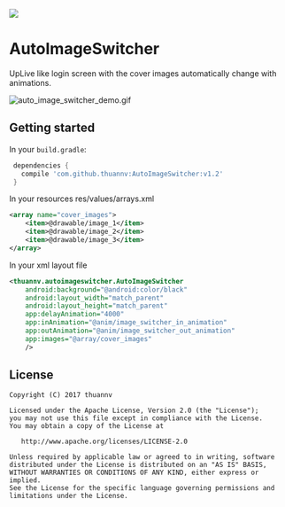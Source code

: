 [![](https://jitpack.io/v/thuannv/AutoImageSwitcher.svg)](https://jitpack.io/#thuannv/AutoImageSwitcher)


# AutoImageSwitcher
UpLive like login screen with the cover images automatically change with animations.

![auto_image_switcher_demo.gif](assets/auto_image_switcher.gif)

## Getting started

In your `build.gradle`:

```gradle
 dependencies {
   compile 'com.github.thuannv:AutoImageSwitcher:v1.2'
 }
```
In your resources res/values/arrays.xml
```xml
<array name="cover_images">
    <item>@drawable/image_1</item>
    <item>@drawable/image_2</item>
    <item>@drawable/image_3</item>
</array>
```

In your xml layout file
```xml
<thuannv.autoimageswitcher.AutoImageSwitcher
    android:background="@android:color/black"
    android:layout_width="match_parent"
    android:layout_height="match_parent"
    app:delayAnimation="4000"
    app:inAnimation="@anim/image_switcher_in_animation"
    app:outAnimation="@anim/image_switcher_out_animation"
    app:images="@array/cover_images"
    />
```

## License

    Copyright (C) 2017 thuannv

    Licensed under the Apache License, Version 2.0 (the "License");
    you may not use this file except in compliance with the License.
    You may obtain a copy of the License at

       http://www.apache.org/licenses/LICENSE-2.0

    Unless required by applicable law or agreed to in writing, software
    distributed under the License is distributed on an "AS IS" BASIS,
    WITHOUT WARRANTIES OR CONDITIONS OF ANY KIND, either express or implied.
    See the License for the specific language governing permissions and
    limitations under the License.
